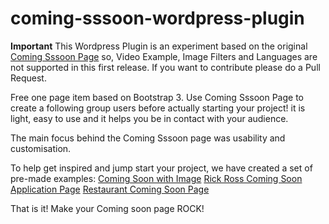 # coming-sssoon-wordpress-plugin

**Important**
This Wordpress Plugin is an experiment based on the original [Coming Sssoon Page](http://www.creative-tim.com/product/coming-sssoon-page) so, Video Example, Image Filters and Languages are not supported in this first release. If you want to contribute please do a Pull Request.


Free one page item based on Bootstrap 3. Use Coming Sssoon Page to create a following group users before actually starting your project! it is light, easy to use and it helps you be in contact with your audience.

The main focus behind the Coming Sssoon page was usability and customisation.

To help get inspired and jump start your project, we have created a set of pre-made examples:
[Coming Soon with Image](http://demos.creative-tim.com/coming-sssoon-demo-image-background)
[Rick Ross Coming Soon Application Page](http://demos.creative-tim.com/coming-sssoon-demo-cream-app)
[Restaurant Coming Soon Page](http://demos.creative-tim.com/coming-sssoon-demo-restaurant)

That is it! Make your Coming soon page ROCK!
